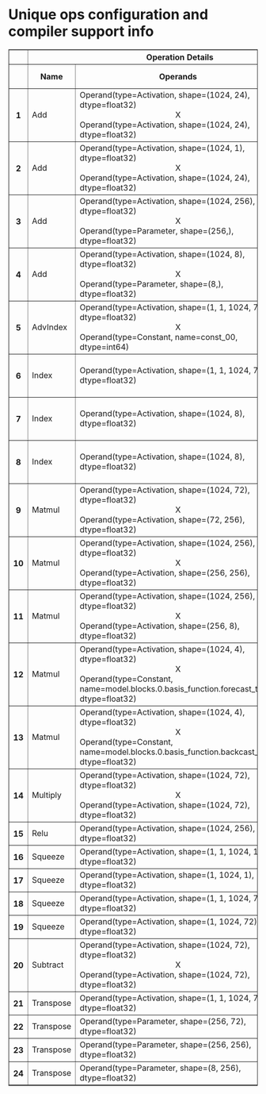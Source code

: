 <h1>Unique ops configuration and compiler support info</h1>
<table border="1" class="dataframe">
  <thead>
    <tr>
      <th></th>
      <th colspan="3" halign="left">Operation Details</th>
      <th colspan="4" halign="left">Component Passing Check</th>
      <th>Issues</th>
    </tr>
    <tr>
      <th></th>
      <th>Name</th>
      <th>Operands</th>
      <th>Arguments</th>
      <th>Forge-Fe</th>
      <th>MLIR</th>
      <th>Metalium</th>
      <th>N/A</th>
      <th>Failure Reason</th>
    </tr>
  </thead>
  <tbody>
    <tr>
      <th>1</th>
      <td>Add</td>
      <td>Operand(type=Activation, shape=(1024, 24), dtype=float32)<br><div align='center'>X</div>Operand(type=Activation, shape=(1024, 24), dtype=float32)</td>
      <td></td>
      <td>&#x2705;</td>
      <td>&#x2705;</td>
      <td>&#x2705;</td>
      <td></td>
      <td></td>
    </tr>
    <tr>
      <th>2</th>
      <td>Add</td>
      <td>Operand(type=Activation, shape=(1024, 1), dtype=float32)<br><div align='center'>X</div>Operand(type=Activation, shape=(1024, 24), dtype=float32)</td>
      <td></td>
      <td>&#x2705;</td>
      <td>&#x2705;</td>
      <td>&#x2705;</td>
      <td></td>
      <td></td>
    </tr>
    <tr>
      <th>3</th>
      <td>Add</td>
      <td>Operand(type=Activation, shape=(1024, 256), dtype=float32)<br><div align='center'>X</div>Operand(type=Parameter, shape=(256,), dtype=float32)</td>
      <td></td>
      <td>&#x2705;</td>
      <td>&#x2705;</td>
      <td>&#x2705;</td>
      <td></td>
      <td></td>
    </tr>
    <tr>
      <th>4</th>
      <td>Add</td>
      <td>Operand(type=Activation, shape=(1024, 8), dtype=float32)<br><div align='center'>X</div>Operand(type=Parameter, shape=(8,), dtype=float32)</td>
      <td></td>
      <td>&#x2705;</td>
      <td>&#x2705;</td>
      <td>&#x2705;</td>
      <td></td>
      <td></td>
    </tr>
    <tr>
      <th>5</th>
      <td>AdvIndex</td>
      <td>Operand(type=Activation, shape=(1, 1, 1024, 72), dtype=float32)<br><div align='center'>X</div>Operand(type=Constant, name=const_00, dtype=int64)</td>
      <td></td>
      <td>&#x2705;</td>
      <td>&#x2705;</td>
      <td>&#x2705;</td>
      <td></td>
      <td></td>
    </tr>
    <tr>
      <th>6</th>
      <td>Index</td>
      <td>Operand(type=Activation, shape=(1, 1, 1024, 72), dtype=float32)</td>
      <td>dim : -1<br>start : -1<br>stop : 72<br>stride : 1</td>
      <td>&#x2705;</td>
      <td>&#x2705;</td>
      <td>&#x2705;</td>
      <td></td>
      <td></td>
    </tr>
    <tr>
      <th>7</th>
      <td>Index</td>
      <td>Operand(type=Activation, shape=(1024, 8), dtype=float32)</td>
      <td>dim : -1<br>start : 0<br>stop : 4<br>stride : 1</td>
      <td>&#x2705;</td>
      <td>&#x2705;</td>
      <td>&#x2705;</td>
      <td></td>
      <td></td>
    </tr>
    <tr>
      <th>8</th>
      <td>Index</td>
      <td>Operand(type=Activation, shape=(1024, 8), dtype=float32)</td>
      <td>dim : -1<br>start : 4<br>stop : 8<br>stride : 1</td>
      <td>&#x2705;</td>
      <td>&#x2705;</td>
      <td>&#x2705;</td>
      <td></td>
      <td></td>
    </tr>
    <tr>
      <th>9</th>
      <td>Matmul</td>
      <td>Operand(type=Activation, shape=(1024, 72), dtype=float32)<br><div align='center'>X</div>Operand(type=Activation, shape=(72, 256), dtype=float32)</td>
      <td></td>
      <td>&#x2705;</td>
      <td>&#x2705;</td>
      <td>&#x2705;</td>
      <td></td>
      <td></td>
    </tr>
    <tr>
      <th>10</th>
      <td>Matmul</td>
      <td>Operand(type=Activation, shape=(1024, 256), dtype=float32)<br><div align='center'>X</div>Operand(type=Activation, shape=(256, 256), dtype=float32)</td>
      <td></td>
      <td>&#x2705;</td>
      <td>&#x2705;</td>
      <td>&#x2705;</td>
      <td></td>
      <td></td>
    </tr>
    <tr>
      <th>11</th>
      <td>Matmul</td>
      <td>Operand(type=Activation, shape=(1024, 256), dtype=float32)<br><div align='center'>X</div>Operand(type=Activation, shape=(256, 8), dtype=float32)</td>
      <td></td>
      <td>&#x2705;</td>
      <td>&#x2705;</td>
      <td>&#x2705;</td>
      <td></td>
      <td></td>
    </tr>
    <tr>
      <th>12</th>
      <td>Matmul</td>
      <td>Operand(type=Activation, shape=(1024, 4), dtype=float32)<br><div align='center'>X</div>Operand(type=Constant, name=model.blocks.0.basis_function.forecast_time, dtype=float32)</td>
      <td></td>
      <td>&#x2705;</td>
      <td>&#x2705;</td>
      <td>&#x2705;</td>
      <td></td>
      <td></td>
    </tr>
    <tr>
      <th>13</th>
      <td>Matmul</td>
      <td>Operand(type=Activation, shape=(1024, 4), dtype=float32)<br><div align='center'>X</div>Operand(type=Constant, name=model.blocks.0.basis_function.backcast_time, dtype=float32)</td>
      <td></td>
      <td>&#x2705;</td>
      <td>&#x2705;</td>
      <td>&#x2705;</td>
      <td></td>
      <td></td>
    </tr>
    <tr>
      <th>14</th>
      <td>Multiply</td>
      <td>Operand(type=Activation, shape=(1024, 72), dtype=float32)<br><div align='center'>X</div>Operand(type=Activation, shape=(1024, 72), dtype=float32)</td>
      <td></td>
      <td>&#x2705;</td>
      <td>&#x2705;</td>
      <td>&#x2705;</td>
      <td></td>
      <td></td>
    </tr>
    <tr>
      <th>15</th>
      <td>Relu</td>
      <td>Operand(type=Activation, shape=(1024, 256), dtype=float32)</td>
      <td></td>
      <td>&#x2705;</td>
      <td>&#x2705;</td>
      <td>&#x2705;</td>
      <td></td>
      <td></td>
    </tr>
    <tr>
      <th>16</th>
      <td>Squeeze</td>
      <td>Operand(type=Activation, shape=(1, 1, 1024, 1), dtype=float32)</td>
      <td>dim : -4</td>
      <td>&#x2705;</td>
      <td>&#x2705;</td>
      <td>&#x2705;</td>
      <td></td>
      <td></td>
    </tr>
    <tr>
      <th>17</th>
      <td>Squeeze</td>
      <td>Operand(type=Activation, shape=(1, 1024, 1), dtype=float32)</td>
      <td>dim : -3</td>
      <td>&#x2705;</td>
      <td>&#x2705;</td>
      <td>&#x2705;</td>
      <td></td>
      <td></td>
    </tr>
    <tr>
      <th>18</th>
      <td>Squeeze</td>
      <td>Operand(type=Activation, shape=(1, 1, 1024, 72), dtype=float32)</td>
      <td>dim : -4</td>
      <td>&#x2705;</td>
      <td>&#x2705;</td>
      <td>&#x2705;</td>
      <td></td>
      <td></td>
    </tr>
    <tr>
      <th>19</th>
      <td>Squeeze</td>
      <td>Operand(type=Activation, shape=(1, 1024, 72), dtype=float32)</td>
      <td>dim : -3</td>
      <td>&#x2705;</td>
      <td>&#x2705;</td>
      <td>&#x2705;</td>
      <td></td>
      <td></td>
    </tr>
    <tr>
      <th>20</th>
      <td>Subtract</td>
      <td>Operand(type=Activation, shape=(1024, 72), dtype=float32)<br><div align='center'>X</div>Operand(type=Activation, shape=(1024, 72), dtype=float32)</td>
      <td></td>
      <td>&#x2705;</td>
      <td>&#x2705;</td>
      <td>&#x2705;</td>
      <td></td>
      <td></td>
    </tr>
    <tr>
      <th>21</th>
      <td>Transpose</td>
      <td>Operand(type=Activation, shape=(1, 1, 1024, 72), dtype=float32)</td>
      <td>dim0 : -4<br>dim1 : -3</td>
      <td>&#x2705;</td>
      <td>&#x2705;</td>
      <td>&#x2705;</td>
      <td></td>
      <td></td>
    </tr>
    <tr>
      <th>22</th>
      <td>Transpose</td>
      <td>Operand(type=Parameter, shape=(256, 72), dtype=float32)</td>
      <td>dim0 : -2<br>dim1 : -1</td>
      <td>&#x2705;</td>
      <td>&#x2705;</td>
      <td>&#x2705;</td>
      <td></td>
      <td></td>
    </tr>
    <tr>
      <th>23</th>
      <td>Transpose</td>
      <td>Operand(type=Parameter, shape=(256, 256), dtype=float32)</td>
      <td>dim0 : -2<br>dim1 : -1</td>
      <td>&#x2705;</td>
      <td>&#x2705;</td>
      <td>&#x2705;</td>
      <td></td>
      <td></td>
    </tr>
    <tr>
      <th>24</th>
      <td>Transpose</td>
      <td>Operand(type=Parameter, shape=(8, 256), dtype=float32)</td>
      <td>dim0 : -2<br>dim1 : -1</td>
      <td>&#x2705;</td>
      <td>&#x2705;</td>
      <td>&#x2705;</td>
      <td></td>
      <td></td>
    </tr>
  </tbody>
</table>
